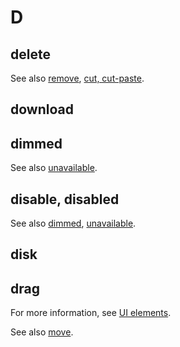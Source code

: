# D

## delete

See also [remove](), [cut, cut-paste]().

## download

## dimmed

See also [unavailable](//u.md).

## disable, disabled

See also [dimmed](#dimmed), [unavailable](//u.md).

## disk
## drag


For more information, see [UI elements](https://make.wordpress.org/docs/style-guide/developer-content/ui-elements/#move-drag).

See also  [move](m.md).
